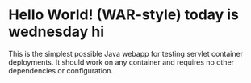 Hello World! (WAR-style)
today is wednesday hi
===============

This is the simplest possible Java webapp for testing servlet container deployments.  It should work on any container and requires no other dependencies or configuration.
